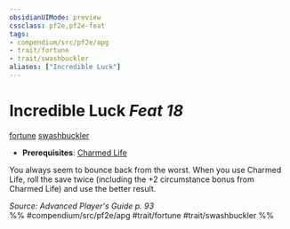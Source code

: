 ```yaml
---
obsidianUIMode: preview
cssclass: pf2e,pf2e-feat
tags:
- compendium/src/pf2e/apg
- trait/fortune
- trait/swashbuckler
aliases: ["Incredible Luck"]
---
```

# Incredible Luck  *Feat 18*  
[fortune](rules/traits/fortune.md "Fortune Effect Trait")  [swashbuckler](rules/traits/swashbuckler-apg.md "Swashbuckler Class Trait")  

- **Prerequisites**: [Charmed Life](compendium/feats/charmed-life-apg.md)

You always seem to bounce back from the worst. When you use Charmed Life, roll the save twice (including the +2 circumstance bonus from Charmed Life) and use the better result.

*Source: Advanced Player's Guide p. 93*  
%% #compendium/src/pf2e/apg #trait/fortune #trait/swashbuckler %%